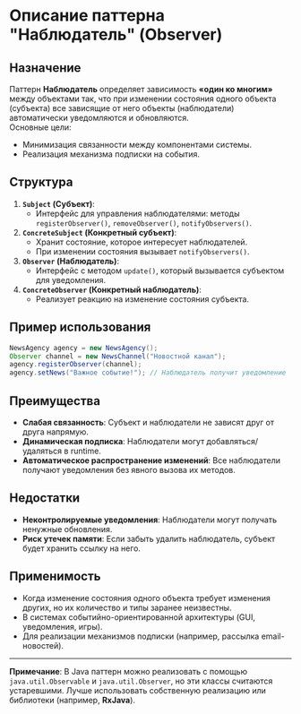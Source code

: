 # Описание паттерна "Наблюдатель" (Observer)

## Назначение
Паттерн **Наблюдатель** определяет зависимость **«один ко многим»** между объектами так, что при изменении состояния одного объекта (субъекта) все зависящие от него объекты (наблюдатели) автоматически уведомляются и обновляются.  
Основные цели:
- Минимизация связанности между компонентами системы.
- Реализация механизма подписки на события.

## Структура

1. **`Subject` (Субъект)**:
    - Интерфейс для управления наблюдателями: методы `registerObserver()`, `removeObserver()`, `notifyObservers()`.
2. **`ConcreteSubject` (Конкретный субъект)**:
    - Хранит состояние, которое интересует наблюдателей.
    - При изменении состояния вызывает `notifyObservers()`.
3. **`Observer` (Наблюдатель)**:
    - Интерфейс с методом `update()`, который вызывается субъектом для уведомления.
4. **`ConcreteObserver` (Конкретный наблюдатель)**:
    - Реализует реакцию на изменение состояния субъекта.

## Пример использования
```java
NewsAgency agency = new NewsAgency();
Observer channel = new NewsChannel("Новостной канал");
agency.registerObserver(channel);
agency.setNews("Важное событие!"); // Наблюдатель получит уведомление
```

## Преимущества
- **Слабая связанность**: Субъект и наблюдатели не зависят друг от друга напрямую.
- **Динамическая подписка**: Наблюдатели могут добавляться/удаляться в runtime.
- **Автоматическое распространение изменений**: Все наблюдатели получают уведомления без явного вызова их методов.

## Недостатки
- **Неконтролируемые уведомления**: Наблюдатели могут получать ненужные обновления.
- **Риск утечек памяти**: Если забыть удалить наблюдатель, субъект будет хранить ссылку на него.

## Применимость
- Когда изменение состояния одного объекта требует изменения других, но их количество и типы заранее неизвестны.
- В системах событийно-ориентированной архитектуры (GUI, уведомления, игры).
- Для реализации механизмов подписки (например, рассылка email-новостей).

---

**Примечание**: В Java паттерн можно реализовать с помощью `java.util.Observable` и `java.util.Observer`, но эти классы считаются устаревшими. Лучше использовать собственную реализацию или библиотеки (например, **RxJava**).